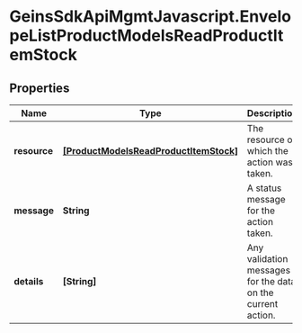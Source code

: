 # GeinsSdkApiMgmtJavascript.EnvelopeListProductModelsReadProductItemStock

## Properties

Name | Type | Description | Notes
------------ | ------------- | ------------- | -------------
**resource** | [**[ProductModelsReadProductItemStock]**](ProductModelsReadProductItemStock.md) | The resource on which the action was taken. | [optional] 
**message** | **String** | A status message for the action taken. | [optional] 
**details** | **[String]** | Any validation messages for the data on the current action. | [optional] 


